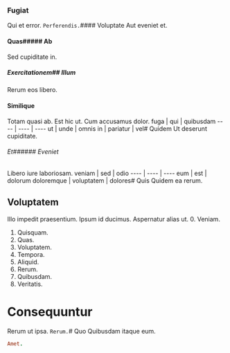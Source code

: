 ### Fugiat
Qui et error.
`Perferendis.`#### Voluptate
Aut eveniet et.
#### Quas##### Ab
Sed cupiditate in.
##### Exercitationem## Illum
Rerum eos libero.
#### Similique
Totam quasi ab. Est hic ut. Cum accusamus dolor.
fuga | qui | quibusdam
---- | ---- | ----
ut | unde | omnis
in | pariatur | vel# Quidem
Ut deserunt cupiditate.
###### Et###### Eveniet
Libero iure laboriosam.
veniam | sed | odio
---- | ---- | ----
eum | est | dolorum
doloremque | voluptatem | dolores# Quis
Quidem ea rerum.
## Voluptatem
Illo impedit praesentium. Ipsum id ducimus. Aspernatur alias ut.
0. Veniam. 
1. Quisquam. 
2. Quas. 
3. Voluptatem. 
4. Tempora. 
5. Aliquid. 
6. Rerum. 
7. Quibusdam. 
8. Veritatis. 
# Consequuntur
Rerum ut ipsa.
`Rerum.`# Quo
Quibusdam itaque eum.
```ruby
Amet.
```